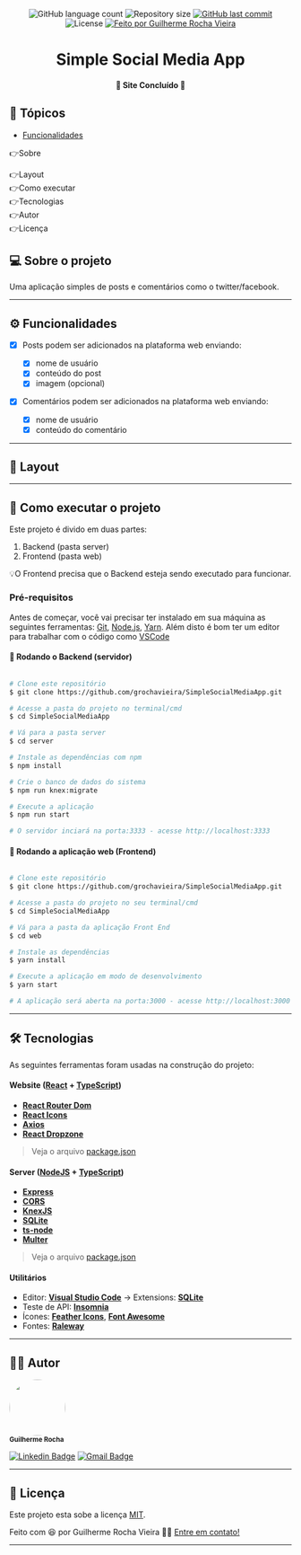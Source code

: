 <p align="center">
  <img alt="GitHub language count" src="https://img.shields.io/github/languages/count/grochavieira/SimpleSocialMediaApp?color=%2304D361&style=for-the-badge">

  <img alt="Repository size" src="https://img.shields.io/github/repo-size/grochavieira/SimpleSocialMediaApp?style=for-the-badge">
  
  <a href="https://github.com/grochavieira/SimpleSocialMediaApp/commits/master">
    <img alt="GitHub last commit" src="https://img.shields.io/github/last-commit/grochavieira/SimpleSocialMediaApp?style=for-the-badge">
  </a>
    
   <img alt="License" src="https://img.shields.io/badge/license-MIT-brightgreen?style=for-the-badge">

  <a href="https://github.com/grochavieira">
    <img alt="Feito por Guilherme Rocha Vieira" src="https://img.shields.io/badge/feito%20por-grochavieira-%237519C1?style=for-the-badge&logo=github">
  </a>
  
 
</p>
<h1 align="center">
    Simple Social Media App
</h1>

<h4 align="center"> 
	🚧  Site Concluído 🚧
</h4>

## 🏁 Tópicos

- [Funcionalidades](#⚙️funcionalidades)
<p>
 👉<a href="#-sobre-o-projeto" style="text-decoration: none; ">Sobre</a> <br/>

👉<a href="#-layout" style="text-decoration: none">Layout</a> <br/>
👉<a href="#-como-executar-o-projeto" style="text-decoration: none">Como executar</a> <br/>
👉<a href="#-tecnologias" style="text-decoration: none">Tecnologias</a> <br/>
👉<a href="#-autor" style="text-decoration: none">Autor</a> <br/>
👉<a href="#user-content--licença" style="text-decoration: none">Licença</a>

</p>

## 💻 Sobre o projeto

Uma aplicação simples de posts e comentários como o twitter/facebook.

---

## ⚙️ Funcionalidades

- [x] Posts podem ser adicionados na plataforma web enviando:

  - [x] nome de usuário
  - [x] conteúdo do post
  - [x] imagem (opcional)

- [x] Comentários podem ser adicionados na plataforma web enviando:

  - [x] nome de usuário
  - [x] conteúdo do comentário

---

## 🎨 Layout

---

## 🚀 Como executar o projeto

Este projeto é divido em duas partes:

1. Backend (pasta server)
2. Frontend (pasta web)

💡O Frontend precisa que o Backend esteja sendo executado para funcionar.

### Pré-requisitos

Antes de começar, você vai precisar ter instalado em sua máquina as seguintes ferramentas:
[Git](https://git-scm.com), [Node.js](https://nodejs.org/en/), [Yarn](https://classic.yarnpkg.com/en/docs/install).
Além disto é bom ter um editor para trabalhar com o código como [VSCode](https://code.visualstudio.com/)

#### 🎲 Rodando o Backend (servidor)

```bash

# Clone este repositório
$ git clone https://github.com/grochavieira/SimpleSocialMediaApp.git

# Acesse a pasta do projeto no terminal/cmd
$ cd SimpleSocialMediaApp

# Vá para a pasta server
$ cd server

# Instale as dependências com npm
$ npm install

# Crie o banco de dados do sistema
$ npm run knex:migrate

# Execute a aplicação
$ npm run start

# O servidor inciará na porta:3333 - acesse http://localhost:3333

```

#### 🧭 Rodando a aplicação web (Frontend)

```bash

# Clone este repositório
$ git clone https://github.com/grochavieira/SimpleSocialMediaApp.git

# Acesse a pasta do projeto no seu terminal/cmd
$ cd SimpleSocialMediaApp

# Vá para a pasta da aplicação Front End
$ cd web

# Instale as dependências
$ yarn install

# Execute a aplicação em modo de desenvolvimento
$ yarn start

# A aplicação será aberta na porta:3000 - acesse http://localhost:3000

```

---

## 🛠 Tecnologias

As seguintes ferramentas foram usadas na construção do projeto:

#### **Website** ([React](https://reactjs.org/) + [TypeScript](https://www.typescriptlang.org/))

- **[React Router Dom](https://github.com/ReactTraining/react-router/tree/master/packages/react-router-dom)**
- **[React Icons](https://react-icons.github.io/react-icons/)**
- **[Axios](https://github.com/axios/axios)**
- **[React Dropzone](https://github.com/react-dropzone/react-dropzone)**

> Veja o arquivo [package.json](https://github.com/grochavieira/SimpleSocialMediaApp/blob/master/web/package.json)

#### **Server** ([NodeJS](https://nodejs.org/en/) + [TypeScript](https://www.typescriptlang.org/))

- **[Express](https://expressjs.com/)**
- **[CORS](https://expressjs.com/en/resources/middleware/cors.html)**
- **[KnexJS](http://knexjs.org/)**
- **[SQLite](https://github.com/mapbox/node-sqlite3)**
- **[ts-node](https://github.com/TypeStrong/ts-node)**
- **[Multer](https://github.com/expressjs/multer)**

> Veja o arquivo [package.json](https://github.com/grochavieira/SimpleSocialMediaApp/blob/master/server/package.json)

#### **Utilitários**

- Editor: **[Visual Studio Code](https://code.visualstudio.com/)** → Extensions: **[SQLite](https://marketplace.visualstudio.com/items?itemName=alexcvzz.vscode-sqlite)**
- Teste de API: **[Insomnia](https://insomnia.rest/)**
- Ícones: **[Feather Icons](https://feathericons.com/)**, **[Font Awesome](https://fontawesome.com/)**
- Fontes: **[Raleway](https://fonts.google.com/specimen/Raleway)**

---

## 🦸‍♂️ **Autor**

<p>
 <img style="border-radius: 50px;" src="https://avatars1.githubusercontent.com/u/48029638?s=460&u=f8d11a7aa9ce76a782ef140a075c5c81be878f00&v=4" width="100px;" alt=""/>
 <br />
 <sub><b>Guilherme Rocha</b></sub>
</p>

[![Linkedin Badge](https://img.shields.io/badge/-Guilherme-blue?style=for-the-badge&logo=Linkedin&logoColor=white&link=https://www.linkedin.com/in/grochavieira/)](https://www.linkedin.com/in/grochavieira/)
[![Gmail Badge](https://img.shields.io/badge/-guirocha.hopeisaba@gmail.com-c14438?style=for-the-badge&logo=Gmail&logoColor=white&link=mailto:guirocha.hopeisaba@gmail.com)](mailto:guirocha.hopeisaba@gmail.com)

---

## 📝 Licença

Este projeto esta sobe a licença [MIT](./LICENSE).

Feito com :satisfied: por Guilherme Rocha Vieira 👋🏽 [Entre em contato!](https://www.linkedin.com/in/grochavieira/)

---
